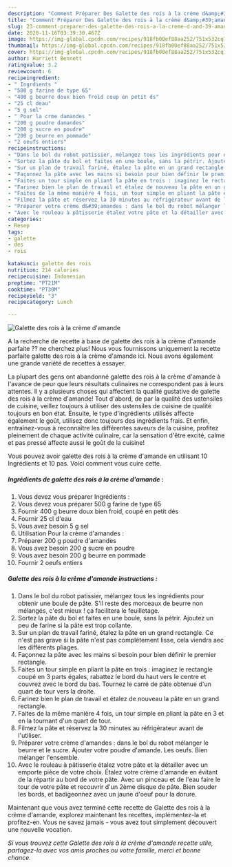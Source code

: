 ```yaml
---
description: "Comment Préparer Des Galette des rois à la crème d&amp;#39;amande"
title: "Comment Préparer Des Galette des rois à la crème d&amp;#39;amande"
slug: 23-comment-preparer-des-galette-des-rois-a-la-creme-d-and-39-amande
date: 2020-11-16T03:39:30.467Z
image: https://img-global.cpcdn.com/recipes/918fb00ef88aa252/751x532cq70/galette-des-rois-a-la-creme-damande-photo-principale-de-la-recette.jpg
thumbnail: https://img-global.cpcdn.com/recipes/918fb00ef88aa252/751x532cq70/galette-des-rois-a-la-creme-damande-photo-principale-de-la-recette.jpg
cover: https://img-global.cpcdn.com/recipes/918fb00ef88aa252/751x532cq70/galette-des-rois-a-la-creme-damande-photo-principale-de-la-recette.jpg
author: Harriett Bennett
ratingvalue: 3.2
reviewcount: 6
recipeingredient:
- " Ingrdients "
- "500 g farine de type 65"
- "400 g beurre doux bien froid coup en petit ds"
- "25 cl deau"
- "5 g sel"
- " Pour la crme damandes "
- "200 g poudre damandes"
- "200 g sucre en poudre"
- "200 g beurre en pommade"
- "2 oeufs entiers"
recipeinstructions:
- "Dans le bol du robot patissier, mélangez tous les ingrédients pour obtenir une boule de pâte. S&#39;il reste des morceaux de beurre non mélangés, c&#39;est mieux ! ça facilitera le feuilletage."
- "Sortez la pâte du bol et faites en une boule, sans la pétrir. Ajoutez un peu de farine si la pâte est trop collante."
- "Sur un plan de travail fariné, étalez la pâte en un grand rectangle. Ce n&#39;est pas grave si la pâte n&#39;est pas complétement lisse, cela viendra aec les différents pliages."
- "Façonnez la pâte avec les mains si besoin pour bien définir le premier rectangle."
- "Faites un tour simple en pliant la pâte en trois : imaginez le rectangle coupé en 3 parts égales, rabattez le bord du haut vers le centre et couvrez avec le bord du bas. Tournez le carré de pâte obtenue d&#39;un quart de tour vers la droite."
- "Farinez bien le plan de travail et étalez de nouveau la pâte en un grand rectangle."
- "Faites de la même manière 4 fois, un tour simple en pliant la pâte en 3 et en la tournant d&#39;un quart de tour."
- "Filmez la pâte et réservez la 30 minutes au réfrigérateur avant de l&#39;utiliser."
- "Préparer votre crème d&#39;amandes : dans le bol du robot mélanger le beurre et le sucre. Ajouter votre poudre d&#39;amande. Les oeufs. Bien mélanger l&#39;ensemble."
- "Avec le rouleau à pâtisserie étalez votre pâte et la détailler avec un emporte pièce de votre choix. Étalez votre crème d&#39;amande en évitant de la répartir au bord de votre pâte. Avec un pinceau et de l&#39;eau faire le tour de votre pâte et recouvrir d&#39;un 2ème disque de pâte. Bien souder les bords, et badigeonnez avec un jaune d&#39;oeuf pour la dorure."
categories:
- Resep
tags:
- galette
- des
- rois

katakunci: galette des rois 
nutrition: 214 calories
recipecuisine: Indonesian
preptime: "PT21M"
cooktime: "PT30M"
recipeyield: "3"
recipecategory: Lunch

---
```



![Galette des rois à la crème d&#39;amande](https://img-global.cpcdn.com/recipes/918fb00ef88aa252/751x532cq70/galette-des-rois-a-la-creme-damande-photo-principale-de-la-recette.jpg)

A la recherche de recette à base de galette des rois à la crème d&#39;amande parfaite ?? ne cherchez plus! Nous vous fournissons uniquement la recette parfaite galette des rois à la crème d&#39;amande ici. Nous avons également une grande variété de recettes à essayer.

La plupart des gens ont abandonné galette des rois à la crème d&#39;amande à l'avance de peur que leurs résultats culinaires ne correspondent pas à leurs attentes. Il y a plusieurs choses qui affectent la qualité gustative de galette des rois à la crème d&#39;amande! Tout d'abord, de par la qualité des ustensiles de cuisine, veillez toujours à utiliser des ustensiles de cuisine de qualité toujours en bon état. Ensuite, le type d'ingrédients utilisés affecte également le goût, utilisez donc toujours des ingrédients frais. Et enfin, entraînez-vous à reconnaître les différentes saveurs de la cuisine, profitez pleinement de chaque activité culinaire, car la sensation d'être excité, calme et pas pressé affecte aussi le goût de la cuisine!

<!--inarticleads1-->

Vous pouvez avoir galette des rois à la crème d&#39;amande en utilisant 10 Ingrédients et 10 pas. Voici comment vous cuire cette.

##### Ingrédients de galette des rois à la crème d&#39;amande :

1. Vous devez vous préparer  Ingrédients :
1. Vous devez vous préparer 500 g farine de type 65
1. Fournir 400 g beurre doux bien froid, coupé en petit dés
1. Fournir 25 cl d&#39;eau
1. Vous avez besoin 5 g sel
1. Utilisation  Pour la crème d&#39;amandes :
1. Préparer 200 g poudre d&#39;amandes
1. Vous avez besoin 200 g sucre en poudre
1. Vous avez besoin 200 g beurre en pommade
1. Fournir 2 oeufs entiers




<!--inarticleads2-->

##### Galette des rois à la crème d&#39;amande instructions :

1. Dans le bol du robot patissier, mélangez tous les ingrédients pour obtenir une boule de pâte. S&#39;il reste des morceaux de beurre non mélangés, c&#39;est mieux ! ça facilitera le feuilletage.
1. Sortez la pâte du bol et faites en une boule, sans la pétrir. Ajoutez un peu de farine si la pâte est trop collante.
1. Sur un plan de travail fariné, étalez la pâte en un grand rectangle. Ce n&#39;est pas grave si la pâte n&#39;est pas complétement lisse, cela viendra aec les différents pliages.
1. Façonnez la pâte avec les mains si besoin pour bien définir le premier rectangle.
1. Faites un tour simple en pliant la pâte en trois : imaginez le rectangle coupé en 3 parts égales, rabattez le bord du haut vers le centre et couvrez avec le bord du bas. Tournez le carré de pâte obtenue d&#39;un quart de tour vers la droite.
1. Farinez bien le plan de travail et étalez de nouveau la pâte en un grand rectangle.
1. Faites de la même manière 4 fois, un tour simple en pliant la pâte en 3 et en la tournant d&#39;un quart de tour.
1. Filmez la pâte et réservez la 30 minutes au réfrigérateur avant de l&#39;utiliser.
1. Préparer votre crème d&#39;amandes : dans le bol du robot mélanger le beurre et le sucre. Ajouter votre poudre d&#39;amande. Les oeufs. Bien mélanger l&#39;ensemble.
1. Avec le rouleau à pâtisserie étalez votre pâte et la détailler avec un emporte pièce de votre choix. Étalez votre crème d&#39;amande en évitant de la répartir au bord de votre pâte. Avec un pinceau et de l&#39;eau faire le tour de votre pâte et recouvrir d&#39;un 2ème disque de pâte. Bien souder les bords, et badigeonnez avec un jaune d&#39;oeuf pour la dorure.




<!--inarticleads1-->

<p>
Maintenant que vous avez terminé cette recette de Galette des rois à la crème d&#39;amande, explorez maintenant les recettes, implémentez-la et profitez-en. Vous ne savez jamais - vous avez tout simplement découvert une nouvelle vocation.
</p>

<p>
<i>Si vous trouvez cette Galette des rois à la crème d&#39;amande recette utile, partagez-la avec vos amis proches ou votre famille, merci et bonne chance.</i>
</p>
